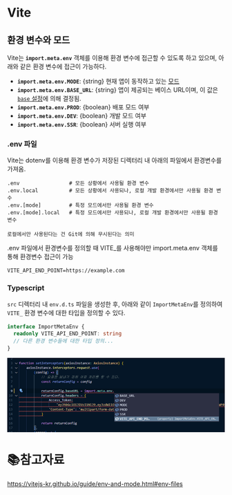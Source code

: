 # Vite

## 환경 변수와 모드

Vite는 **`import.meta.env`** 객체를 이용해 환경 변수에 접근할 수 있도록 하고 있으며, 아래와 같은 환경 변수에 접근이 가능하다.

- **`import.meta.env.MODE`**: {string} 현재 앱이 동작하고 있는 [모드](https://vitejs-kr.github.io/guide/env-and-mode.html#modes)
- **`import.meta.env.BASE_URL`**: {string} 앱이 제공되는 베이스 URL이며, 이 값은 [`base` 설정](https://vitejs-kr.github.io/config/shared-options.html#base)에 의해 결정됨.
- **`import.meta.env.PROD`**: {boolean} 배포 모드 여부
- **`import.meta.env.DEV`**: {boolean} 개발 모드 여부
- **`import.meta.env.SSR`**: {boolean} 서버 실행 여부

### .env 파일

Vite는 dotenv를 이용해 환경 변수가 저장된 디렉터리 내 아래의 파일에서 환경변수를 가져옴.

```
.env                # 모든 상황에서 사용될 환경 변수
.env.local          # 모든 상황에서 사용되나, 로컬 개발 환경에서만 사용될 환경 변수
.env.[mode]         # 특정 모드에서만 사용될 환경 변수
.env.[mode].local   # 특정 모드에서만 사용되나, 로컬 개발 환경에서만 사용될 환경 변수

로컬에서만 사용된다는 건 Git에 의해 무시된다는 의미
```

.env 파일에서 환경변수를 정의할 때 VITE_를 사용해야만 import.meta.env 객체를 통해 환경변수 접근이 가능

```
VITE_API_END_POINT=https://example.com
```

### Typescript

`src` 디렉터리 내 `env.d.ts` 파일을 생성한 후, 아래와 같이 `ImportMetaEnv`를 정의하여 `VITE_` 환경 변수에 대한 타입을 정의할 수 있다.

```ts
interface ImportMetaEnv {
  readonly VITE_API_END_POINT: string
  // 다른 환경 변수들에 대한 타입 정의...
}
```

![image-20221207105432710](md-images/image-20221207105432710.png)



# :books:참고자료

https://vitejs-kr.github.io/guide/env-and-mode.html#env-files